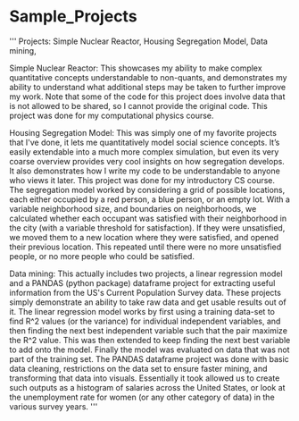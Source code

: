 # Sample_Projects
'''
Projects: Simple Nuclear Reactor, Housing Segregation Model, Data mining, 

Simple Nuclear Reactor: This showcases my ability to make complex quantitative concepts understandable to non-quants, and demonstrates my ability to understand what additional steps may be taken to further improve my work. Note that some of the code for this project does involve data that is not allowed to be shared, so I cannot provide the original code. This project was done for my computational physics course. 

Housing Segregation Model: This was simply one of my favorite projects that I've done, it lets me quantitatively model social science concepts. It’s easily extendable into a much more complex simulation, but even its very coarse overview provides very cool insights on how segregation develops. It also demonstrates how I write my code to be understandable to anyone who views it later. This project was done for my introductory CS course. 
The segregation model worked by considering a grid of possible locations, each either occupied by a red person, a blue person, or an empty lot. With a variable neighborhood size, and boundaries on neighborhoods, we calculated whether each occupant was satisfied with their neighborhood in the city (with a variable threshold for satisfaction). If they were unsatisfied, we moved them to a new location where they were satisfied, and opened their previous location. This repeated until there were no more unsatisfied people, or no more people who could be satisfied.

Data mining: This actually includes two projects, a linear regression model and a PANDAS (python package) dataframe project for extracting useful information from the US's Current Population Survey data. These projects simply demonstrate an ability to take raw data and get usable results out of it. 
The linear regression model works by first using a training data-set to find R^2 values (or the variance) for individual independent variables, and then finding the next best independent variable such that the pair maximize the R^2 value. This was then extended to keep finding the next best variable to add onto the model. Finally the model was evaluated on data that was not part of the training set. 
The PANDAS dataframe project was done with basic data cleaning, restrictions on the data set to ensure faster mining, and transforming that data into visuals. Essentially it took allowed us to create such outputs as a histogram of salaries across the United States, or look at the unemployment rate for women (or any other category of data) in the various survey years.
'''
